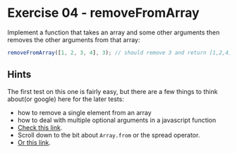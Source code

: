 # Exercise 04 - removeFromArray

Implement a function that takes an array and some other arguments then removes the other arguments from that array:

```javascript
removeFromArray([1, 2, 3, 4], 3); // should remove 3 and return [1,2,4]
```

## Hints

The first test on this one is fairly easy, but there are a few things to think about(or google) here for the later tests:

- how to remove a single element from an array
- how to deal with multiple optional arguments in a javascript function
- [Check this link](https://developer.mozilla.org/en-US/docs/Web/JavaScript/Reference/Functions/arguments).  
- Scroll down to the bit about `Array.from` or the spread operator. 
- [Or this link](https://developer.mozilla.org/en-US/docs/Web/JavaScript/Reference/Functions/rest_parameters).

